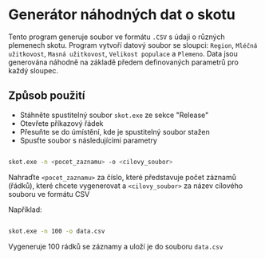 # Generátor náhodných dat o skotu

Tento program generuje soubor ve formátu `.CSV` s údaji o různých plemenech skotu. Program vytvoří datový soubor se sloupci: `Region`, `Mléčná užitkovost`, `Masná užitkovost`, `Velikost populace` a `Plemeno`. Data jsou generována náhodně na základě předem definovaných parametrů pro každý sloupec.

## Způsob použití
    
- 	Stáhněte spustitelný soubor `skot.exe` ze sekce "Release"
- 	Otevřete příkazový řádek
-	Přesuňte se do úmístění, kde je spustitelný soubor stažen
-	Spusťte soubor s následujícími parametry

```bash

skot.exe -n <pocet_zaznamu> -o <cilovy_soubor>


```

Nahraďte `<pocet_zaznamu>` za číslo, které představuje počet záznamů (řádků), které chcete vygenerovat a `<cilovy_soubor>` za název cílového souboru ve formátu CSV

Například:

```bash

skot.exe -n 100 -o data.csv


```

Vygeneruje 100 rádků se záznamy a uloží je do souboru `data.csv`